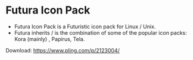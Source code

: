 # Futura Icon Pack
* Futura Icon Pack is a Futuristic icon pack for Linux / Unix.
* Futura inherits / is the combination of some of the popular icon packs: Kora (mainly) , Papirus, Tela.

Download: https://www.pling.com/p/2123004/
